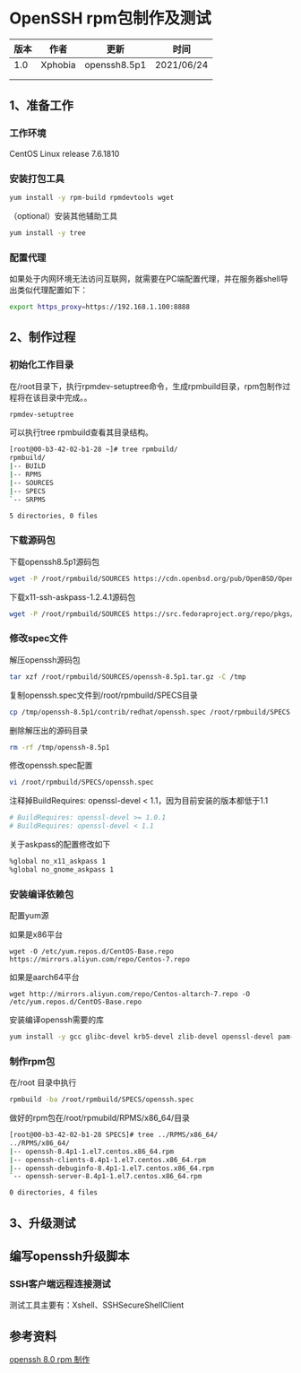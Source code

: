 # OpenSSH rpm包制作及测试

| 版本 | 作者    | 更新         | 时间       |
| ---- | ------- | ------------ | ---------- |
| 1.0  | Xphobia | openssh8.5p1 | 2021/06/24 |
|      |         |              |            |
|      |         |              |            |



## 1、准备工作

### 工作环境

CentOS Linux release 7.6.1810

### 安装打包工具

```bash
yum install -y rpm-build rpmdevtools wget
```

（optional）安装其他辅助工具

```bash
yum install -y tree
```

### 配置代理

如果处于内网环境无法访问互联网，就需要在PC端配置代理，并在服务器shell导出类似代理配置如下：

```bash
export https_proxy=https://192.168.1.100:8888
```



## 2、制作过程

### 初始化工作目录

在/root目录下，执行rpmdev-setuptree命令，生成rpmbuild目录，rpm包制作过程将在该目录中完成。。

```bash
rpmdev-setuptree
```

可以执行tree rpmbuild查看其目录结构。

```bash
[root@00-b3-42-02-b1-28 ~]# tree rpmbuild/
rpmbuild/
|-- BUILD
|-- RPMS
|-- SOURCES
|-- SPECS
`-- SRPMS

5 directories, 0 files
```

### 下载源码包

下载openssh8.5p1源码包

```bash
wget -P /root/rpmbuild/SOURCES https://cdn.openbsd.org/pub/OpenBSD/OpenSSH/portable/openssh-8.5p1.tar.gz 
```

下载x11-ssh-askpass-1.2.4.1源码包

```bash
wget -P /root/rpmbuild/SOURCES https://src.fedoraproject.org/repo/pkgs/openssh/x11-ssh-askpass-1.2.4.1.tar.gz/8f2e41f3f7eaa8543a2440454637f3c3/x11-ssh-askpass-1.2.4.1.tar.gz 
```

### 修改spec文件

解压openssh源码包

```bash
tar xzf /root/rpmbuild/SOURCES/openssh-8.5p1.tar.gz -C /tmp
```

复制openssh.spec文件到/root/rpmbuild/SPECS目录

```bash
cp /tmp/openssh-8.5p1/contrib/redhat/openssh.spec /root/rpmbuild/SPECS
```

删除解压出的源码目录

```bash
rm -rf /tmp/openssh-8.5p1
```

修改openssh.spec配置

```bash
vi /root/rpmbuild/SPECS/openssh.spec
```

注释掉BuildRequires: openssl-devel < 1.1，因为目前安装的版本都低于1.1

```bash
# BuildRequires: openssl-devel >= 1.0.1
# BuildRequires: openssl-devel < 1.1
```

关于askpass的配置修改如下

```bash
%global no_x11_askpass 1
%global no_gnome_askpass 1
```

### 安装编译依赖包

配置yum源

如果是x86平台

```
wget -O /etc/yum.repos.d/CentOS-Base.repo https://mirrors.aliyun.com/repo/Centos-7.repo
```

如果是aarch64平台

```
wget http://mirrors.aliyun.com/repo/Centos-altarch-7.repo -O /etc/yum.repos.d/CentOS-Base.repo
```

安装编译openssh需要的库

```bash
yum install -y gcc glibc-devel krb5-devel zlib-devel openssl-devel pam-devel 
```

### 制作rpm包

在/root 目录中执行

```bash
rpmbuild -ba /root/rpmbuild/SPECS/openssh.spec
```

做好的rpm包在/root/rpmubild/RPMS/x86_64/目录

```bash
[root@00-b3-42-02-b1-28 SPECS]# tree ../RPMS/x86_64/
../RPMS/x86_64/
|-- openssh-8.4p1-1.el7.centos.x86_64.rpm
|-- openssh-clients-8.4p1-1.el7.centos.x86_64.rpm
|-- openssh-debuginfo-8.4p1-1.el7.centos.x86_64.rpm
`-- openssh-server-8.4p1-1.el7.centos.x86_64.rpm

0 directories, 4 files
```



## 3、升级测试

## 编写openssh升级脚本



### SSH客户端远程连接测试

测试工具主要有：Xshell、SSHSecureShellClient



## 参考资料

[openssh 8.0 rpm 制作](https://www.cnblogs.com/liweiming/p/11571841.html)

